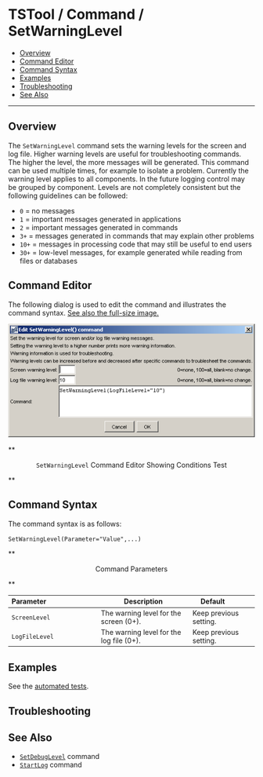 # TSTool / Command / SetWarningLevel #

* [Overview](#overview)
* [Command Editor](#command-editor)
* [Command Syntax](#command-syntax)
* [Examples](#examples)
* [Troubleshooting](#troubleshooting)
* [See Also](#see-also)

-------------------------

## Overview ##

The `SetWarningLevel` command sets the warning levels for the screen and log file.
Higher warning levels are useful for troubleshooting commands.
The higher the level, the more messages will be generated.
This command can be used multiple times, for example to isolate a problem.
Currently the warning level applies to all components.
In the future logging control may be grouped by component.
Levels are not completely consistent but the following guidelines can be followed:

* `0` = no messages
* `1` = important messages generated in applications
* `2` = important messages generated in commands
* `3+` = messages generated in commands that may explain other problems
* `10+` = messages in processing code that may still be useful to end users
* `30+` = low-level messages, for example generated while reading from files or databases

## Command Editor ##

The following dialog is used to edit the command and illustrates the command syntax.
<a href="../SetWarningLevel.png">See also the full-size image.</a>

![SetWarningLevel](SetWarningLevel.png)

**<p style="text-align: center;">
`SetWarningLevel` Command Editor Showing Conditions Test
</p>**

## Command Syntax ##

The command syntax is as follows:

```text
SetWarningLevel(Parameter="Value",...)
```
**<p style="text-align: center;">
Command Parameters
</p>**

| **Parameter**&nbsp;&nbsp;&nbsp;&nbsp;&nbsp;&nbsp;&nbsp;&nbsp;&nbsp;&nbsp;&nbsp;&nbsp;&nbsp;&nbsp;&nbsp;&nbsp;&nbsp;&nbsp;&nbsp;&nbsp;&nbsp;&nbsp;&nbsp;&nbsp;&nbsp;&nbsp; | **Description** | **Default**&nbsp;&nbsp;&nbsp;&nbsp;&nbsp;&nbsp;&nbsp;&nbsp;&nbsp;&nbsp; |
| --------------|-----------------|----------------- |
|`ScreenLevel`|The warning level for the screen (0+).|Keep previous setting.|
|`LogFileLevel`|The warning level for the log file (0+).|Keep previous setting.|

## Examples ##

See the [automated tests](https://github.com/OpenWaterFoundation/cdss-app-tstool-test/tree/master/test/regression/commands/general/SetWarningLevel).

## Troubleshooting ##

## See Also ##

* [`SetDebugLevel`](../SetDebugLevel/SetDebugLevel) command
* [`StartLog`](../StartLog/StartLog) command
